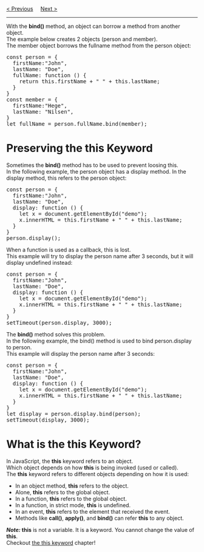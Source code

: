 <a href="/JS/Functions/Method/Apply.md">&lt; Previous</a>
&nbsp;&nbsp;&nbsp;
<a href="/JS/Functions/Closures.md">Next &gt;</a>
<hr>
With the <b>bind()</b> method, an object can borrow a method from another object.
<br>
The example below creates 2 objects (person and member).
<br>
The member object borrows the fullname method from the person object:
<pre>
const person = {
  firstName:"John",
  lastName: "Doe",
  fullName: function () {
    return this.firstName + " " + this.lastName;
  }
}
const member = {
  firstName:"Hege",
  lastName: "Nilsen",
}
let fullName = person.fullName.bind(member);
</pre>
<h1>Preserving the this Keyword</h1>
Sometimes the <b>bind()</b> method has to be used to prevent loosing this.
<br>
In the following example, the person object has a display method. In the display method, this refers to the person object:
<pre>
const person = {
  firstName:"John",
  lastName: "Doe",
  display: function () {
    let x = document.getElementById("demo");
    x.innerHTML = this.firstName + " " + this.lastName;
  }
}
person.display();
</pre>
When a function is used as a callback, this is lost.
<br>
This example will try to display the person name after 3 seconds, but it will display undefined instead:
<pre>
const person = {
  firstName:"John",
  lastName: "Doe",
  display: function () {
    let x = document.getElementById("demo");
    x.innerHTML = this.firstName + " " + this.lastName;
  }
}
setTimeout(person.display, 3000);
</pre>
The <b>bind()</b> method solves this problem.
<br>
In the following example, the bind() method is used to bind person.display to person.
<br>
This example will display the person name after 3 seconds:
<pre>
const person = {
  firstName:"John",
  lastName: "Doe",
  display: function () {
    let x = document.getElementById("demo");
    x.innerHTML = this.firstName + " " + this.lastName;
  }
}
let display = person.display.bind(person);
setTimeout(display, 3000);
</pre>
<h1>What is the this Keyword?</h1>
In JavaScript, the <b>this</b> keyword refers to an object.
<br>
Which object depends on how <b>this</b> is being invoked (used or called).
<br>
The <b>this</b> keyword refers to different objects depending on how it is used:
<ul>
  <li>In an object method, <b>this</b> refers to the object.</li>
  <li>Alone, <b>this</b> refers to the global object.</li>
  <li>In a function, <b>this</b> refers to the global object.</li>
  <li>In a function, in strict mode, <b>this</b> is undefined.</li>
  <li>In an event, <b>this</b> refers to the element that received the event.</li>
  <li>Methods like <b>call()</b>, <b>apply()</b>, and <b>bind()</b> can refer <b>this</b> to any object.</li>
</ul>
<b><i>Note:</i> this</b> is not a variable. It is a keyword. You cannot change the value of <b>this</b>.
<br>
Checkout <a href="/JS/This.md">the this keyword</a> chapter!
